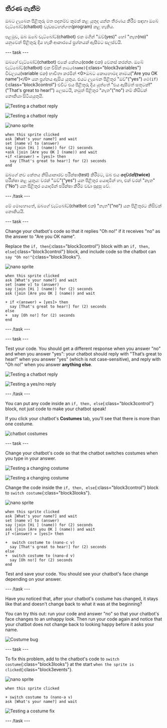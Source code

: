 ## තීරණ ගැනීම

ඔබට ලැබෙන පිළිතුරු මත පදනම්ව කුමක් කළ යුතුද යන්න තීරණය කිරීම සඳහා ඔබේ චැට්බෝට්(chatbot) වැඩසටහන්ගත(program) කළ හැකිය.

පළමුව, ඔබ ඔබේ චැට්බෝට්(chatbot) එක මගින් "ඔව්(yes)" හෝ "නැත(no)" යනුවෙන් පිළිතුරු දිය හැකි ආකාරයේ ප්‍රශ්නයක් ඇසීමට සලස්වයි.

\--- task \---

ඔබගේ චැට්බෝට්(chatbot) එකේ කේතය(code එක) වෙනස් කරන්න. ඔබේ චැට්බෝට්(chatbot) එක විසින් `නාමය(name)`{:class="block3variables"} විචල්‍යය(variable එක) භාවිතා කරමින් <0>ඔබට කොහොමද නාමය("Are you OK name")</0> යන ප්‍රශ්නය ඇසිය යුතුය. එයට ලැබෙන පිළිතුර "ඔව්"("yes") `නම්(if)`{:class="block3control"} එවිට එය පිළිතුරු දිය යුත්තේ "එය ඇසීමත් සතුටක්!"("That's great to hear!") ලෙසටයි, නමුත් පිළිතුර "නැත"("no") නම් කිසිවක් නොකියා සිටියයුතුයි.

![Testing a chatbot reply](images/chatbot-if-test1-annotated.png)

![Testing a chatbot reply](images/chatbot-if-test2.png)

![nano sprite](images/nano-sprite.png)

```blocks3
when this sprite clicked
ask [What's your name?] and wait
set [name v] to (answer)
say (join [Hi ] (name)) for (2) seconds
+ask (join [Are you OK ] (name)) and wait
+if <(answer) = [yes]> then
  say [That's great to hear!] for (2) seconds
end
```

ඔබගේ නව කේතය නිසියාකාරව පරීක්ෂා(test) කිරීමට, ඔබ එය **දෙවරක්(twice)** පරීක්ෂා කළ යුතුය: වරක් "ඔව්"("yes") යන පිළිතුර යොදමින් හා, එක් වරක් "නැත"("No") යන පිළිතුර යොදමින් පරීක්ෂා කිරීම වඩා සුදුසු වේ.

\--- /task \---

මේ මොහොතේ, ඔබගේ චැට්බෝට්(chatbot එක) "නැත"("no") යන පිළිතුරට කිසිවක් නොකියයි.

\--- task \---

Change your chatbot's code so that it replies "Oh no!" if it receives "no" as the answer to "Are you OK name".

Replace the `if, then`{:class="block3control"} block with an `if, then, else`{:class="block3control"} block, and include code so the chatbot can `say "Oh no!"`{:class="block3looks"}.

![nano sprite](images/nano-sprite.png)

```blocks3
when this sprite clicked
ask [What's your name?] and wait
set [name v] to (answer)
say (join [Hi ] (name)) for (2) seconds
ask (join [Are you OK ] (name)) and wait

+ if <(answer) = [yes]> then 
  say [That's great to hear!] for (2) seconds
else 
+  say [Oh no!] for (2) seconds
end
```

\--- /task \---

\--- task \---

Test your code. You should get a different response when you answer "no" and when you answer "yes": your chatbot should reply with "That’s great to hear!" when you answer "yes" (which is not case-sensitive), and reply with "Oh no!" when you answer **anything else**.

![Testing a chatbot reply](images/chatbot-if-test2.png)

![Testing a yes/no reply](images/chatbot-if-else-test.png)

\--- /task \---

You can put any code inside an `if, then, else`{:class="block3control"} block, not just code to make your chatbot speak!

If you click your chatbot's **Costumes** tab, you'll see that there is more than one costume.

![chatbot costumes](images/chatbot-costume-view-annotated.png)

\--- task \---

Change your chatbot's code so that the chatbot switches costumes when you type in your answer.

![Testing a changing costume](images/chatbot-costume-test1.png)

![Testing a changing costume](images/chatbot-costume-test2.png)

Change the code inside the `if, then, else`{:class="block3control"} block to `switch costume`{:class="block3looks"}.

![nano sprite](images/nano-sprite.png)

```blocks3
when this sprite clicked
ask [What's your name?] and wait
set [name v] to (answer)
say (join [Hi ] (name)) for (2) seconds
ask (join [Are you OK ] (name)) and wait
if <(answer) = [yes]> then 

+  switch costume to (nano-c v)
  say [That's great to hear!] for (2) seconds
else 
+  switch costume to (nano-d v)
  say [Oh no!] for (2) seconds
end
```

Test and save your code. You should see your chatbot's face change depending on your answer.

\--- /task \---

Have you noticed that, after your chatbot's costume has changed, it stays like that and doesn't change back to what it was at the beginning?

You can try this out: run your code and answer "no" so that your chatbot's face changes to an unhappy look. Then run your code again and notice that your chatbot does not change back to looking happy before it asks your name.

![Costume bug](images/chatbot-costume-bug-test.png)

\--- task \---

To fix this problem, add to the chatbot's code to `switch costume`{:class="block3looks"} at the start `when the sprite is clicked`{:class="block3events"}.

![nano sprite](images/nano-sprite.png)

```blocks3
when this sprite clicked

+ switch costume to (nano-a v)
ask [What's your name?] and wait
```

![Testing a costume fix](images/chatbot-costume-fix-test.png)

\--- /task \---